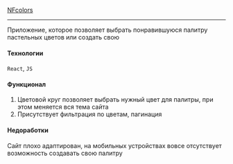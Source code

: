 [NFcolors](https://kuzz0k.github.io/NFcolors/)

****

Приложение, которое позволяет выбрать понравившуюся палитру пастельных цветов или создать свою

#### Технологии

`React`, `JS`

#### Функционал

1. Цветовой круг позволяет выбрать нужный цвет для палитры, при этом меняется вся тема сайта
2. Присутствует фильтрация по цветам, пагинация

#### Недоработки

Сайт плохо адаптирован, на мобильных устройствах вовсе отсутствует возможность создавать свою палитру